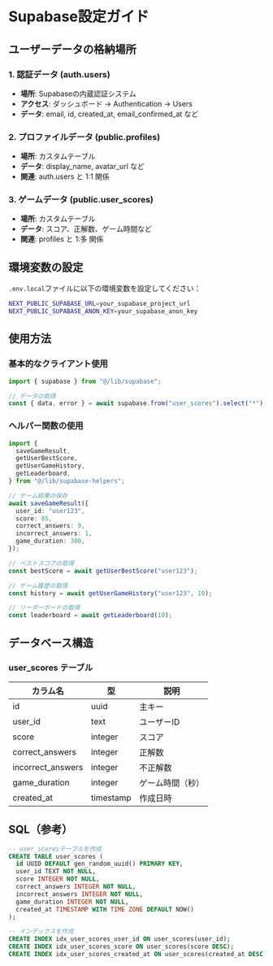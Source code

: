 # Supabase設定ガイド

## ユーザーデータの格納場所

### 1. 認証データ (auth.users)

- **場所**: Supabaseの内蔵認証システム
- **アクセス**: ダッシュボード → Authentication → Users
- **データ**: email, id, created_at, email_confirmed_at など

### 2. プロファイルデータ (public.profiles)

- **場所**: カスタムテーブル
- **データ**: display_name, avatar_url など
- **関連**: auth.users と 1:1 関係

### 3. ゲームデータ (public.user_scores)

- **場所**: カスタムテーブル
- **データ**: スコア、正解数、ゲーム時間など
- **関連**: profiles と 1:多 関係

## 環境変数の設定

`.env.local`ファイルに以下の環境変数を設定してください：

```bash
NEXT_PUBLIC_SUPABASE_URL=your_supabase_project_url
NEXT_PUBLIC_SUPABASE_ANON_KEY=your_supabase_anon_key
```

## 使用方法

### 基本的なクライアント使用

```typescript
import { supabase } from "@/lib/supabase";

// データの取得
const { data, error } = await supabase.from("user_scores").select("*");
```

### ヘルパー関数の使用

```typescript
import {
  saveGameResult,
  getUserBestScore,
  getUserGameHistory,
  getLeaderboard,
} from "@/lib/supabase-helpers";

// ゲーム結果の保存
await saveGameResult({
  user_id: "user123",
  score: 85,
  correct_answers: 9,
  incorrect_answers: 1,
  game_duration: 300,
});

// ベストスコアの取得
const bestScore = await getUserBestScore("user123");

// ゲーム履歴の取得
const history = await getUserGameHistory("user123", 10);

// リーダーボードの取得
const leaderboard = await getLeaderboard(10);
```

## データベース構造

### user_scores テーブル

| カラム名          | 型        | 説明             |
| ----------------- | --------- | ---------------- |
| id                | uuid      | 主キー           |
| user_id           | text      | ユーザーID       |
| score             | integer   | スコア           |
| correct_answers   | integer   | 正解数           |
| incorrect_answers | integer   | 不正解数         |
| game_duration     | integer   | ゲーム時間（秒） |
| created_at        | timestamp | 作成日時         |

## SQL（参考）

```sql
-- user_scoresテーブルを作成
CREATE TABLE user_scores (
  id UUID DEFAULT gen_random_uuid() PRIMARY KEY,
  user_id TEXT NOT NULL,
  score INTEGER NOT NULL,
  correct_answers INTEGER NOT NULL,
  incorrect_answers INTEGER NOT NULL,
  game_duration INTEGER NOT NULL,
  created_at TIMESTAMP WITH TIME ZONE DEFAULT NOW()
);

-- インデックスを作成
CREATE INDEX idx_user_scores_user_id ON user_scores(user_id);
CREATE INDEX idx_user_scores_score ON user_scores(score DESC);
CREATE INDEX idx_user_scores_created_at ON user_scores(created_at DESC);
```
